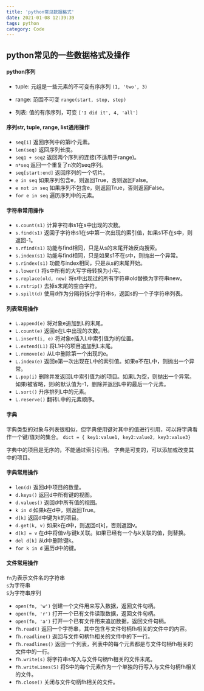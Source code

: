 ```yaml
---
title: 'python常见数据格式'
date: 2021-01-08 12:39:39
tags: python
category: Code
---
```


## python常见的一些数据格式及操作

<!-- more -->
#### python序列
* tuple: 元组是一些元素的不可变有序序列
`(1, 'two', 3)`

* range: 范围不可变
`range(start, stop, step)`

* 列表: 值的有序序列，可变
`['I did it', 4, 'all']`  
#### 序列str, tuple, range, list通用操作
* `seq[i]`
返回序列中的第i个元素。
* `len(seq)`
返回序列长度。
* `seq1 + seq2`
返回两个序列的连接(不适用于range)。
* `n*seq`
返回一个重复了n次的seq序列。
* `seq[start:end]`
返回序列的一个切片。
* `e in seq`
如果序列包含e，则返回True，否则返回False。
* `e not in seq`
如果序列不包含e，则返回True，否则返回False。
* `for e in seq`
遍历序列中的元素。  
#### 字符串常用操作
* `s.count(s1)`
计算字符串s1在s中出现的次数。
* `s.find(s1)`
返回子字符串s1在s中第一次出现的索引值，如果s1不在s中，则返回-1。
* `s.rfind(s1)`
功能与find相同，只是从s的末尾开始反向搜索。
* `s.index(s1)`
功能与find相同，只是如果s1不在s中，则抛出一个异常。
* `s.rindex(s1)`
功能与index相同，只是从s的末尾开始。
* `s.lower()`
将s中所有的大写字母转换为小写。
* `s.replace(old, new)`
将s中出现过的所有字符串old替换为字符串new。
* `s.rstrip()`
去掉s末尾的空白字符。
* `s.spilt(d)`
使用d作为分隔符拆分字符串s，返回s的一个子字符串列表。
#### 列表常用操作
* `L.append(e)`
将对象e追加到L的末尾。
* `L.count(e)`
返回e在L中出现的次数。
* `L.insert(i, e)`
将对象e插入L中索引值为i的位置。<!-- more -->
* `L.extend(L1)`
将L1中的项目追加到L末尾。
* `L.remove(e)`
从L中删除第一个出现的e。
* `L.index(e)`
返回e第一次出现在L中的索引值。如果e不在L中，则抛出一个异常。
* `L.pop(i)`
删除并发返回L中索引值为i的项目。如果L为空，则抛出一个异常。如果i被省略，则i的默认值为-1，删除并返回L中的最后一个元素。
* `L.sort()`
升序排列L中的元素。
* `L.reserve()`
翻转L中的元素顺序。  
#### 字典
字典类型的对象与列表很相似，但字典使用键对其中的值进行引用，可以将字典看作一个键/值对的集合。
`dict = { key1:value1, key2:value2, key3:value3}`

字典中的项目是无序的，不能通过索引引用。
字典是可变的，可以添加或改变其中的项目。
#### 字典常用操作
* `len(d)`
返回d中项目的数量。
* `d.keys()`
返回d中所有键的视图。
* `d.values()`
返回d中所有值的视图。
* `k in d`
如果k在d中，则返回True。
* `d[k]`
返回d中键为k的项目。
* `d.get(k, v)`
如果k在d中，则返回d[k]，否则返回v。
* `d[k] = v`
在d中将值v与键k关联。如果已经有一个与k关联的值，则替换。
* `del d[k]`
从d中删除键k。
* `for k in d`
遍历d中的键。  
#### 文件常用操作
`fn`为表示文件名的字符串  
`s`为字符串  
`S`为字符串序列  

* `open(fn, 'w')`
创建一个文件用来写入数据，返回文件句柄。
* `open(fn, 'r')`
打开一个已有文件读取数据，返回文件句柄。
* `open(fn, 'a')`
打开一个已有文件用来追加数据，返回文件句柄。
* `fh.read()`
返回一个字符串，其中包含与文件句柄fh相关的文件中的内容。
* `fh.readline()`
返回与文件句柄fh相关的文件中的下一行。
* `fh.readlines()`
返回一个列表，列表中的每个元素都是与文件句柄fh相关的文件中的一行。
* `fh.write(s)`
将字符串s写入与文件句柄fh相关的文件末尾。
* `fh.writeLines(S)`
将S中的每个元素作为一个单独的行写入与文件句柄fh相关的文件。
* `fh.close()`
关闭与文件句柄fh相关的文件。